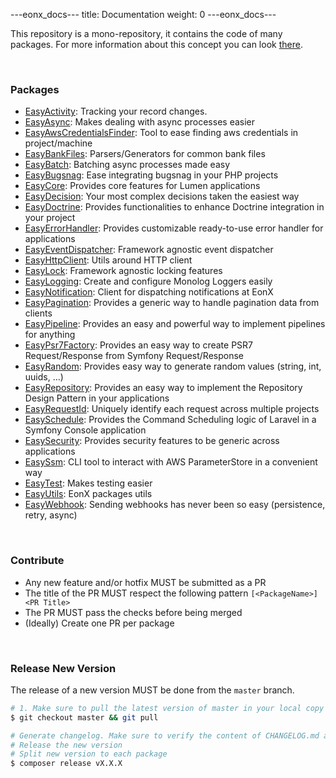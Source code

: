 ---eonx_docs---
title: Documentation
weight: 0
---eonx_docs---

This repository is a mono-repository, it contains the code of many packages. For more information about this concept
you can look [there][1].


<br>

### Packages

<!-- monorepo-packages -->
- [EasyActivity](https://github.com/eonx-com/easy-activity): Tracking your record changes.
- [EasyAsync](https://github.com/eonx-com/easy-async): Makes dealing with async processes easier
- [EasyAwsCredentialsFinder](https://github.com/eonx-com/easy-aws-credentials-finder): Tool to ease finding aws credentials in project/machine
- [EasyBankFiles](https://github.com/eonx-com/easy-bank-files): Parsers/Generators for common bank files
- [EasyBatch](https://github.com/eonx-com/easy-batch): Batching async processes made easy
- [EasyBugsnag](https://github.com/eonx-com/easy-bugsnag): Ease integrating bugsnag in your PHP projects
- [EasyCore](https://github.com/eonx-com/easy-core): Provides core features for Lumen applications
- [EasyDecision](https://github.com/eonx-com/easy-decision): Your most complex decisions taken the easiest way
- [EasyDoctrine](https://github.com/eonx-com/easy-doctrine): Provides functionalities to enhance Doctrine integration in your project
- [EasyErrorHandler](https://github.com/eonx-com/easy-error-handler): Provides customizable ready-to-use error handler for applications
- [EasyEventDispatcher](https://github.com/eonx-com/easy-event-dispatcher): Framework agnostic event dispatcher
- [EasyHttpClient](https://github.com/eonx-com/easy-http-client): Utils around HTTP client
- [EasyLock](https://github.com/eonx-com/easy-lock): Framework agnostic locking features
- [EasyLogging](https://github.com/eonx-com/easy-logging): Create and configure Monolog Loggers easily
- [EasyNotification](https://github.com/eonx-com/easy-notification): Client for dispatching notifications at EonX
- [EasyPagination](https://github.com/eonx-com/easy-pagination): Provides a generic way to handle pagination data from clients
- [EasyPipeline](https://github.com/eonx-com/easy-pipeline): Provides an easy and powerful way to implement pipelines for anything
- [EasyPsr7Factory](https://github.com/eonx-com/easy-psr7-factory): Provides an easy way to create PSR7 Request/Response from Symfony Request/Response
- [EasyRandom](https://github.com/eonx-com/easy-random): Provides easy way to generate random values (string, int, uuids, ...)
- [EasyRepository](https://github.com/eonx-com/easy-repository): Provides an easy way to implement the Repository Design Pattern in your applications
- [EasyRequestId](https://github.com/eonx-com/easy-request-id): Uniquely identify each request across multiple projects
- [EasySchedule](https://github.com/eonx-com/easy-schedule): Provides the Command Scheduling logic of Laravel in a Symfony Console application
- [EasySecurity](https://github.com/eonx-com/easy-security): Provides security features to be generic across applications
- [EasySsm](https://github.com/eonx-com/easy-ssm): CLI tool to interact with AWS ParameterStore in a convenient way
- [EasyTest](https://github.com/eonx-com/easy-test): Makes testing easier
- [EasyUtils](https://github.com/eonx-com/easy-utils): EonX packages utils
- [EasyWebhook](https://github.com/eonx-com/easy-webhook): Sending webhooks has never been so easy (persistence, retry, async)
<!-- end-monorepo-packages -->

<br>

### Contribute

- Any new feature and/or hotfix MUST be submitted as a PR
- The title of the PR MUST respect the following pattern `[<PackageName>] <PR Title>`
- The PR MUST pass the checks before being merged
- (Ideally) Create one PR per package

<br>

### Release New Version

The release of a new version MUST be done from the `master` branch.

```bash
# 1. Make sure to pull the latest version of master in your local copy of the repository
$ git checkout master && git pull

# Generate changelog. Make sure to verify the content of CHANGELOG.md after each run
# Release the new version
# Split new version to each package
$ composer release vX.X.X
```

[1]: https://en.wikipedia.org/wiki/Monorepo
